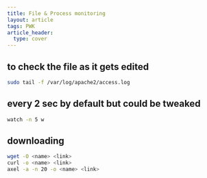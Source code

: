```yaml
---
title: File & Process monitoring
layout: article
tags: PWK
article_header:
  type: cover
---
```


## to check the file as it gets edited

```bash
sudo tail -f /var/log/apache2/access.log
```

## every 2 sec by default but could be tweaked

```bash
watch -n 5 w
```

## downloading

```bash
wget -O <name> <link>
curl -o <name> <link>
axel -a -n 20 -o <name> <link>
```
